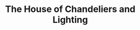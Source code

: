 ---
title: "The House of Chandeliers and Lighting"
url: /meadows-place/the-house-of-chandeliers-and-lighting/
shop: lamps
---